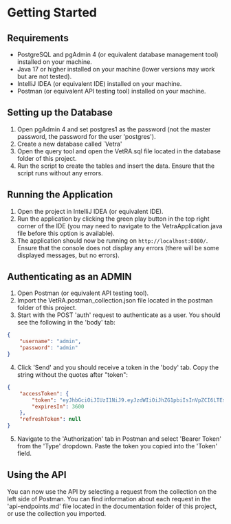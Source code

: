 # Getting Started

## Requirements
 - PostgreSQL and pgAdmin 4 (or equivalent database management tool) installed on your machine.
 - Java 17 or higher installed on your machine (lower versions may work but are not tested).
 - IntelliJ IDEA (or equivalent IDE) installed on your machine.
 - Postman (or equivalent API testing tool) installed on your machine.

## Setting up the Database
1. Open pgAdmin 4 and set postgres1 as the password (not the master password, the password for the user 'postgres').
2. Create a new database called `Vetra'
3. Open the query tool and open the VetRA.sql file located in the database folder of this project.
4. Run the script to create the tables and insert the data. Ensure that the script runs without any errors.

## Running the Application
1. Open the project in IntelliJ IDEA (or equivalent IDE).
2. Run the application by clicking the green play button in the top right corner of the IDE (you may need to navigate to the VetraApplication.java file before this option is available).
3. The application should now be running on `http://localhost:8080/`. Ensure that the console does not display any errors (there will be some displayed messages, but no errors).

## Authenticating as an ADMIN
1. Open Postman (or equivalent API testing tool).
2. Import the VetRA.postman_collection.json file located in the postman folder of this project.
3. Start with the POST 'auth' request to authenticate as a user. You should see the following in the 'body' tab:
```json
{
    "username": "admin",
    "password": "admin"
}
```
4. Click 'Send' and you should receive a token in the 'body' tab. Copy the string without the quotes after "token": 
```json
{
    "accessToken": {
        "token": "eyJhbGciOiJIUzI1NiJ9.eyJzdWIiOiJhZG1pbiIsInVpZCI6LTEsIm5iZiI6MTcxNjEyMTk4MCwiaXNzIjoiZnJhaG8tc2VjdXJpdHkiLCJleHAiOjE3MTYxMjU1ODAsImlhdCI6MTcxNjEyMTk4MCwiYXV0aG9yaXRpZXMiOlsiQURNSU4iXSwianRpIjoiNzcxNmQzMDItZTQ0Mi00NDczLThjYjYtMjU4ZWM2OGM5YzRkIn0.Knah1kZMUyQv63J2yXdtn2M5hUb7AAj65NYk9niTpKg",
        "expiresIn": 3600
    },
    "refreshToken": null
}
```
5. Navigate to the 'Authorization' tab in Postman and select 'Bearer Token' from the 'Type' dropdown. Paste the token you copied into the 'Token' field.

## Using the API
You can now use the API by selecting a request from the collection on the left side of Postman. You can find information about each request in the 'api-endpoints.md' file located in the documentation folder of this project, or use the collection you imported.
